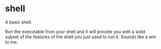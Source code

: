 # shell
A basic shell.

Run the executable from your shell and it will provide you with a solid subset of the features of the shell you just used to run it. Sounds like a win to me.
